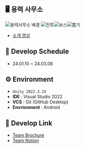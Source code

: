 ## 🖥️ 용력 사무소
![용력사무소 배경](https://github.com/gusrb0296/TeamProject-IdleGame/assets/21351278/e72dc94e-4762-4666-ac62-9cfb7a9083be)
![전투](https://github.com/gusrb0296/TeamProject-IdleGame/assets/21351278/4b61cd7a-77ff-4627-8f0a-363b88647812)![보스](https://github.com/gusrb0296/TeamProject-IdleGame/assets/21351278/173c7f0f-7d73-46be-a1a1-481128ba578b)![뽑기](https://github.com/gusrb0296/TeamProject-IdleGame/assets/21351278/6b44056f-a8bc-4dba-ba56-b00c45a60a19)



+ [소개 영상](https://www.youtube.com/watch?v=AbceaCXGerw)

## 📆 Develop Schedule

* 24.01.10 ~ 24.03.08

## ⚙️ Environment

- `Unity 2022.3.15`
- **IDE** : Visual Studio 2022
- **VCS** : Git (GitHub Desktop)
- **Envrionment** : Android

## 📌 Develop Link

- [Team Brochure](https://www.notion.so/b82d4db11d164a4e862ff9be4ad12b7b?pvs=4)
- [Team Notion](https://www.notion.so/68656b3df2a3484695ce7d5b89b83b9d) 
